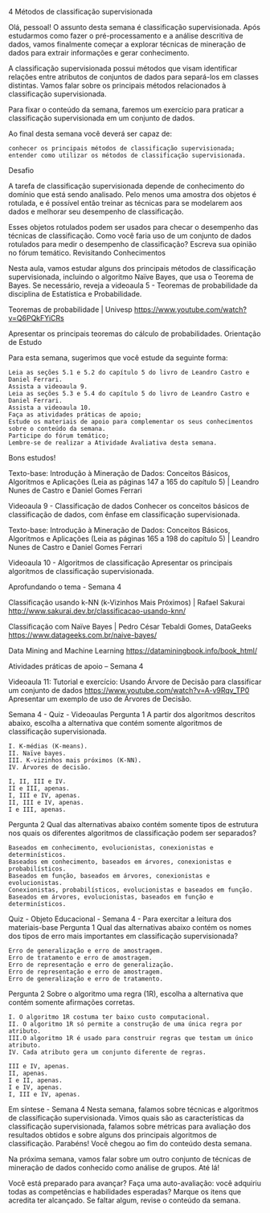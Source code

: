 4 Métodos de classificação supervisionada

Olá, pessoal! O assunto desta semana é classificação supervisionada. Após estudarmos como fazer o pré-processamento e a análise descritiva de dados, vamos finalmente começar a explorar técnicas de mineração de dados para extrair informações e gerar conhecimento.

A classificação supervisionada possui métodos que visam identificar relações entre atributos de conjuntos de dados para separá-los em classes distintas. Vamos falar sobre os principais métodos relacionados à classificação supervisionada.

Para fixar o conteúdo da semana, faremos um exercício para praticar a classificação supervisionada em um conjunto de dados.

Ao final desta semana você deverá ser capaz de:

    conhecer os principais métodos de classificação supervisionada;
    entender como utilizar os métodos de classificação supervisionada.

Desafio

A tarefa de classificação supervisionada depende de conhecimento do domínio que está sendo analisado. Pelo menos uma amostra dos objetos é rotulada, e é possível então treinar as técnicas para se modelarem aos dados e melhorar seu desempenho de classificação.

Esses objetos rotulados podem ser usados para checar o desempenho das técnicas de classificação. Como você faria uso de um conjunto de dados rotulados para medir o desempenho de classificação? Escreva sua opinião no fórum temático.
Revisitando Conhecimentos

Nesta aula, vamos estudar alguns dos principais métodos de classificação supervisionada, incluindo o algoritmo Naïve Bayes, que usa o Teorema de Bayes. Se necessário, reveja a videoaula 5 - Teoremas de probabilidade da disciplina de Estatística e Probabilidade.

Teoremas de probabilidade | Univesp
https://www.youtube.com/watch?v=Q6PQkFYiCRs

Apresentar os principais teoremas do cálculo de probabilidades.
Orientação de Estudo

Para esta semana, sugerimos que você estude da seguinte forma:

    Leia as seções 5.1 e 5.2 do capítulo 5 do livro de Leandro Castro e Daniel Ferrari.
    Assista a videoaula 9.
    Leia as seções 5.3 e 5.4 do capítulo 5 do livro de Leandro Castro e Daniel Ferrari.
    Assista a videoaula 10.
    Faça as atividades práticas de apoio;
    Estude os materiais de apoio para complementar os seus conhecimentos sobre o conteúdo da semana.
    Participe do fórum temático;
    Lembre-se de realizar a Atividade Avaliativa desta semana.

Bons estudos!

Texto-base: Introdução à Mineração de Dados: Conceitos Básicos, Algoritmos e Aplicações (Leia as páginas 147 a 165 do capítulo 5) | Leandro Nunes de Castro e Daniel Gomes Ferrari

Videoaula 9 - Classificação de dados 
Conhecer os conceitos básicos de classificação de dados, com ênfase em classificação supervisionada.

Texto-base: Introdução à Mineração de Dados: Conceitos Básicos, Algoritmos e Aplicações (Leia as páginas 165 a 198 do capítulo 5) | Leandro Nunes de Castro e Daniel Gomes Ferrari

Videoaula 10 - Algoritmos de classificação 
Apresentar os principais algoritmos de classificação supervisionada.


Aprofundando o tema - Semana 4 

Classificação usando k-NN (k-Vizinhos Mais Próximos) | Rafael Sakurai
http://www.sakurai.dev.br/classificacao-usando-knn/

Classificação com Naïve Bayes | Pedro César Tebaldi Gomes, DataGeeks
https://www.datageeks.com.br/naive-bayes/

Data Mining and Machine Learning
https://dataminingbook.info/book_html/

Atividades práticas de apoio – Semana 4 


Videoaula 11: Tutorial e exercício: Usando Árvore de Decisão para classificar um conjunto de dados
https://www.youtube.com/watch?v=A-v9Rqv_TP0
Apresentar um exemplo de uso de Árvores de Decisão.


Semana 4 - Quiz - Videoaulas
Pergunta 1
A partir dos algoritmos descritos abaixo, escolha a alternativa que contém somente algoritmos de classificação supervisionada. 

    I. K-médias (K-means). 
    II. Naïve bayes. 
    III. K-vizinhos mais próximos (K-NN). 
    IV. Árvores de decisão. 
	
    I, II, III e IV.
    II e III, apenas.
    I, III e IV, apenas.
    II, III e IV, apenas.
    I e III, apenas.

Pergunta 2
Qual das alternativas abaixo contém somente tipos de estrutura nos quais os diferentes algoritmos de classificação podem ser separados? 

    Baseados em conhecimento, evolucionistas, conexionistas e determinísticos. 
    Baseados em conhecimento, baseados em árvores, conexionistas e probabilísticos.
    Baseados em função, baseados em árvores, conexionistas e evolucionistas.
    Conexionistas, probabilísticos, evolucionistas e baseados em função.
    Baseados em árvores, evolucionistas, baseados em função e determinísticos.

Quiz - Objeto Educacional - Semana 4 - Para exercitar a leitura dos materiais-base 
Pergunta 1
Qual das alternativas abaixo contém os nomes dos tipos de erro mais importantes em classificação supervisionada? 

    Erro de generalização e erro de amostragem.
    Erro de tratamento e erro de amostragem.
    Erro de representação e erro de generalização.
    Erro de representação e erro de amostragem.
    Erro de generalização e erro de tratamento.

Pergunta 2
Sobre o algoritmo uma regra (1R), escolha a alternativa que contém somente afirmações corretas.  

    I. O algoritmo 1R costuma ter baixo custo computacional.  
    II. O algoritmo 1R só permite a construção de uma única regra por atributo. 
    III.O algoritmo 1R é usado para construir regras que testam um único atributo.  
    IV. Cada atributo gera um conjunto diferente de regras. 

    III e IV, apenas.
    II, apenas.
    I e II, apenas.
    I e IV, apenas.
    I, III e IV, apenas.

Em síntese - Semana 4 
Nesta semana, falamos sobre técnicas e algoritmos de classificação supervisionada. Vimos quais são as características da classificação supervisionada, falamos sobre métricas para avaliação dos resultados obtidos e sobre alguns dos principais algoritmos de classificação.
Parabéns! Você chegou ao fim do conteúdo desta semana.

Na próxima semana, vamos falar sobre um outro conjunto de técnicas de mineração de dados conhecido como análise de grupos. Até lá!

Você está preparado para avançar? Faça uma auto-avaliação: você adquiriu todas as competências e habilidades esperadas? Marque os itens que acredita ter alcançado. Se faltar algum, revise o conteúdo da semana.



